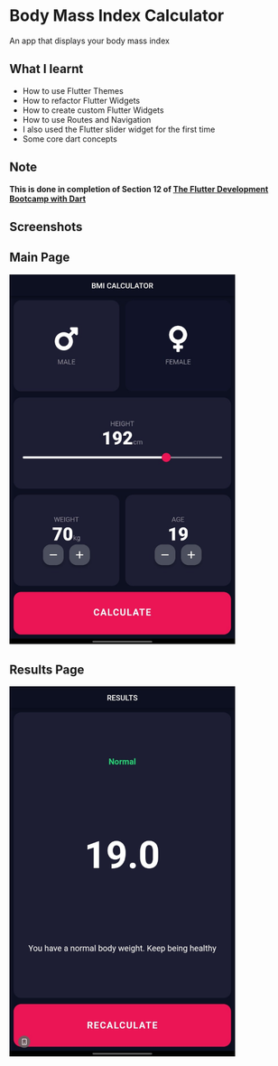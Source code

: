 # Body Mass Index Calculator
An app that displays your body mass index

## What I learnt
- How to use Flutter Themes 
- How to refactor Flutter Widgets 
- How to create custom Flutter Widgets
- How to use Routes and Navigation 
- I also used the Flutter slider widget for the first time
- Some core dart concepts


## Note 
**This is done in completion of Section 12 of [The Flutter Development Bootcamp with Dart](https://www.appbrewery.co/p/flutter-development-bootcamp-with-dart)**

## Screenshots
**Main Page**
--
<img src = "images/Bmi1.jpg" width = "400">

**Results Page**
--
<img src = "images/Bmi2.jpg" width = "400">



